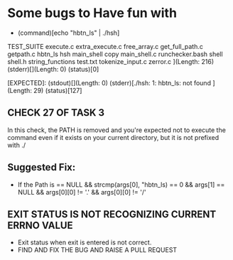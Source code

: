 # Some bugs to Have fun with

- (command)[echo "hbtn_ls" | ./hsh]

[GOT]:
(stdout)[Requirements.txt
TEST_SUITE
execute.c
extra_execute.c
free_array.c
get_full_path.c
getpath.c
hbtn_ls
hsh
main_shell copy
main_shell.c
runchecker.bash
shell
shell.h
string_functions
test.txt
tokenize_input.c
zerror.c
](Length: 216)
(stderr)[](Length: 0)
(status)[0]

[EXPECTED]:
(stdout)[](Length: 0)
(stderr)[./hsh: 1: hbtn_ls: not found
](Length: 29)
(status)[127]

## CHECK 27 OF TASK 3

In this check, the PATH is removed and you're expected not to execute the command even if it exists on your current directory, but it is not prefixed with ./

## Suggested Fix:

- If the Path is == NULL && strcmp(args[0], "hbtn_ls) == 0 && args[1] == NULL && args[0][0] != '.' && args[0][0] != '/'

## EXIT STATUS IS NOT RECOGNIZING CURRENT ERRNO VALUE

- Exit status when exit is entered is not correct.
- FIND AND FIX THE BUG AND RAISE A PULL REQUEST
